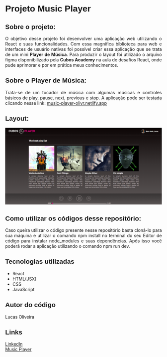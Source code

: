 <h1 style="font-family: sans-serif;">Projeto Music Player</h1>

<h2 style="font-family: sans-serif;">Sobre o projeto:</h2>

<p style="text-align: justify;">
    O objetivo desse projeto foi desenvolver uma aplicação web utilizando o React e suas funcionalidades. Com essa magnífica biblioteca para web e interfaces de usuário nativas foi possível criar essa aplicação que se trata de um mini <strong >Player de Música</strong>. Para produzir o layout foi utilizado o arquivo figma disponibilizado pela <strong >Cubos Academy</strong> na aula de desafios React, onde pude aprimorar e por em prática meus conhecimentos.
</p>

<h2 style="font-family: sans-serif;">Sobre o Player de Música:</h2>

<p style="text-align: justify;">
    Trata-se de um tocador de música com algumas músicas e controles básicos de play, pause, next, previous e stop. A aplicação pode ser testada clicando nesse link: <a href="http://music-player-olivr.netlify.app">music-player-olivr.netlify.app</a>
</p>

<h2 style="font-family: sans-serif;">Layout:</h2>

<img src="./layout-image.png" alt="layout">

<h2 style="font-family: sans-serif;">Como utilizar os códigos desse repositório:</h2>

<p style="text-align: justify;">
    Caso queira utilizar o código presente nesse repositório basta cloná-lo para sua máquina e utilizar o comando npm install no terminal do seu Editor de código para instalar node_modules e suas dependências. Após isso você poderá rodar a aplicação utilizando o comando npm run dev.
</p>

<h2 style="font-family: sans-serif;">Tecnologias utilizadas</h2>

<ul>
    <li>React</li>
    <li>HTML(JSX)</li>
    <li>CSS</li>
    <li>JavaScript</li>
</ul>

<h2 style="font-family: sans-serif;">Autor do código</h2>

<p>Lucas Oliveira</p>

<h2 style="font-family: sans-serif;">Links</h2>

<a href="http://www.linkedin.com/in/lucas-de-oliveira-5b8a5532" target="_blank">LinkedIn</a>
<br>
<a href="http://music-player-olivr.netlify.app">Music Player</a>
<br>